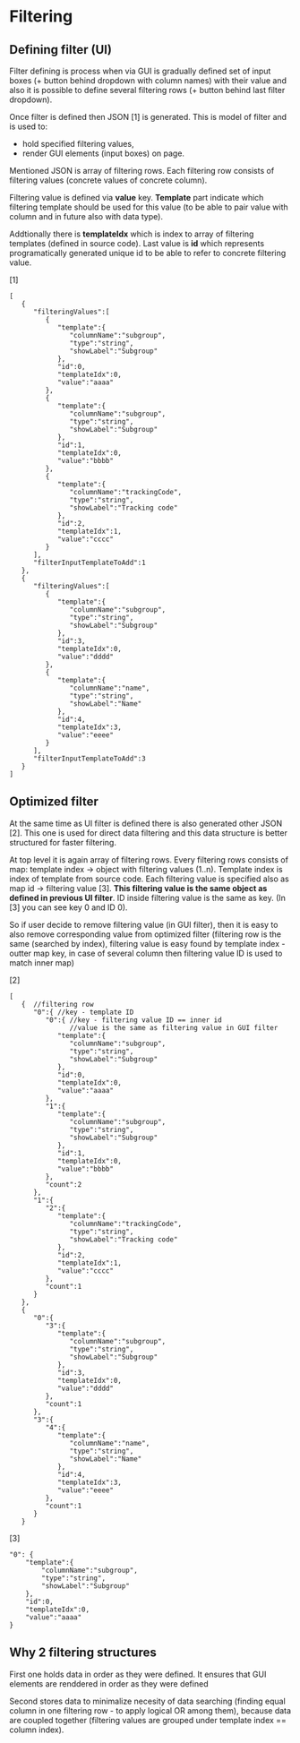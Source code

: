# Filtering
## Defining filter (UI)
Filter defining is process when via GUI is gradually defined set of input boxes (+ button behind dropdown with column names) with their value and also it is possible to define several filtering rows (+ button behind last filter dropdown).

Once filter is defined then JSON [1] is generated. This is model of filter and is used to:
* hold specified filtering values,
* render GUI elements (input boxes) on page.

Mentioned JSON is array of filtering rows. Each filtering row consists of filtering values (concrete values of concrete column).

Filtering value is defined via **value** key. **Template** part indicate which filtering template should be used for this value (to be able to pair value with column and in future also with data type). 

Addtionally there is **templateIdx** which is index to array of filtering templates (defined in source code). Last value is **id** which represents programatically generated unique id to be able to refer to concrete filtering value.


[1]
```
[
   {
      "filteringValues":[
         {
            "template":{
               "columnName":"subgroup",
               "type":"string",
               "showLabel":"Subgroup"
            },
            "id":0,
            "templateIdx":0,
            "value":"aaaa"
         },
         {
            "template":{
               "columnName":"subgroup",
               "type":"string",
               "showLabel":"Subgroup"
            },
            "id":1,
            "templateIdx":0,
            "value":"bbbb"
         },
         {
            "template":{
               "columnName":"trackingCode",
               "type":"string",
               "showLabel":"Tracking code"
            },
            "id":2,
            "templateIdx":1,
            "value":"cccc"
         }
      ],
      "filterInputTemplateToAdd":1
   },
   {
      "filteringValues":[
         {
            "template":{
               "columnName":"subgroup",
               "type":"string",
               "showLabel":"Subgroup"
            },
            "id":3,
            "templateIdx":0,
            "value":"dddd"
         },
         {
            "template":{
               "columnName":"name",
               "type":"string",
               "showLabel":"Name"
            },
            "id":4,
            "templateIdx":3,
            "value":"eeee"
         }
      ],
      "filterInputTemplateToAdd":3
   }
]
```

## Optimized filter
At the same time as UI filter is defined there is also generated other JSON [2]. This one is used for direct data filtering and this data structure is better structured for faster filtering.

At top level it is again array of filtering rows. Every filtering rows consists of map: template index -> object with filtering values (1..n).
Template index is index of template from source code. Each filtering value is specified also as map id -> filtering value [3]. **This filtering value is the same object as defined in previous UI filter**. ID inside filtering value is the same as key. (In [3] you can see key 0 and ID 0).

So if user decide to remove filtering value (in GUI filter), then it is easy to also remove corresponding value from optimized filter (filtering row is the same (searched by index), filtering value is easy found by template index - outter map key, in case of several column then filtering value ID is used to match inner map)

[2]
```
[
   {  //filtering row
      "0":{ //key - template ID
         "0":{ //key - filtering value ID == inner id
               //value is the same as filtering value in GUI filter
            "template":{
               "columnName":"subgroup",
               "type":"string",
               "showLabel":"Subgroup"
            },
            "id":0,
            "templateIdx":0,
            "value":"aaaa"
         },
         "1":{
            "template":{
               "columnName":"subgroup",
               "type":"string",
               "showLabel":"Subgroup"
            },
            "id":1,
            "templateIdx":0,
            "value":"bbbb"
         },
         "count":2
      },
      "1":{
         "2":{
            "template":{
               "columnName":"trackingCode",
               "type":"string",
               "showLabel":"Tracking code"
            },
            "id":2,
            "templateIdx":1,
            "value":"cccc"
         },
         "count":1
      }
   },
   {
      "0":{
         "3":{
            "template":{
               "columnName":"subgroup",
               "type":"string",
               "showLabel":"Subgroup"
            },
            "id":3,
            "templateIdx":0,
            "value":"dddd"
         },
         "count":1
      },
      "3":{
         "4":{
            "template":{
               "columnName":"name",
               "type":"string",
               "showLabel":"Name"
            },
            "id":4,
            "templateIdx":3,
            "value":"eeee"
         },
         "count":1
      }
   }
```

[3]
```
"0": {
    "template":{
        "columnName":"subgroup",
        "type":"string",
        "showLabel":"Subgroup"
    },
    "id":0,
    "templateIdx":0,
    "value":"aaaa"
}
```
## Why 2 filtering structures
First one holds data in order as they were defined. It ensures that GUI elements are renddered in order as they were defined

Second stores data to minimalize necesity of data searching (finding equal column in one filtering row - to apply logical OR among them), because data are coupled together (filtering values are grouped under template index == column index).